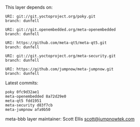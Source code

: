 This layer depends on:

    URI: git://git.yoctoproject.org/poky.git
    branch: dunfell

    URI: git://git.openembedded.org/meta-openembedded
    branch: dunfell

    URI: https://github.com/meta-qt5/meta-qt5.git
    branch: dunfell

    URI: git://git.yoctoproject.org/meta-security.git
    branch: dunfell

    URI: https://github.com/jumpnow/meta-jumpnow.git
    branch: dunfell


Latest commits:

    poky 0fc9d32ae1
    meta-openembedded 8a72d29e0
    meta-qt5 fdd1951
    meta-security d83f7cb
    meta-jumpnow afa9b50


meta-bbb layer maintainer: Scott Ellis <scott@jumpnowtek.com>
